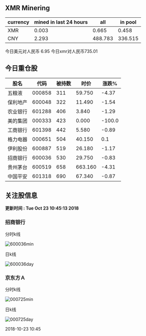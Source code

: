## XMR Minering

|currency|mined in last 24 hours|all|in pool|
|---|---|---|---|
|XMR|0.003|0.665|0.458|
|CNY|2.293|488.783|336.515|

今日美元对人民币 6.95	今日xmr对人民币735.01


## 今日重仓股 

|股名|代码|被持数|时价|涨跌%|
|---|---|---|---|---|
|五粮液|000858|311|59.750|-4.37|
|保利地产|600048|322|11.490|-1.54|
|农业银行|601288|406|3.840|-1.29|
|美的集团|000333|423|0.000|-100.0|
|工商银行|601398|442|5.580|-0.89|
|格力电器|000651|504|40.150|0.1|
|伊利股份|600887|519|26.180|-1.17|
|招商银行|600036|530|29.750|-0.83|
|贵州茅台|600519|658|663.160|-4.31|
|中国平安|601318|690|67.340|-0.87|

## 关注股信息
**更新时间 : Tue Oct 23 10:45:13 2018**
### 招商银行 
分时k线

![600036min](http://image.sinajs.cn/newchart/min/n/sh600036.gif)

日k线

![600036day](http://image.sinajs.cn/newchart/daily/n/sh600036.gif)

### 京东方Ａ 
分时k线

![000725min](http://image.sinajs.cn/newchart/min/n/sz000725.gif)

日k线

![000725day](http://image.sinajs.cn/newchart/daily/n/sz000725.gif)

2018-10-23 10:45